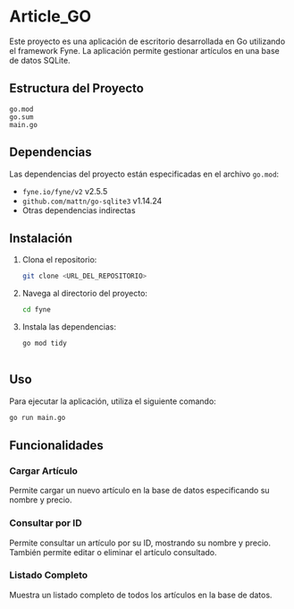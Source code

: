 # Article_GO

Este proyecto es una aplicación de escritorio desarrollada en Go utilizando el framework Fyne. La aplicación permite gestionar artículos en una base de datos SQLite.

## Estructura del Proyecto

```
go.mod
go.sum
main.go
```

## Dependencias

Las dependencias del proyecto están especificadas en el archivo `go.mod`:

- `fyne.io/fyne/v2` v2.5.5
- `github.com/mattn/go-sqlite3` v1.14.24
- Otras dependencias indirectas

## Instalación

1. Clona el repositorio:
    ```sh
    git clone <URL_DEL_REPOSITORIO>
    ```
2. Navega al directorio del proyecto:
    ```sh
    cd fyne
    ```
3. Instala las dependencias:
    ```sh
    go mod tidy
  

## Uso

Para ejecutar la aplicación, utiliza el siguiente comando:
```sh
go run main.go
```

## Funcionalidades

### Cargar Artículo

Permite cargar un nuevo artículo en la base de datos especificando su nombre y precio.

### Consultar por ID

Permite consultar un artículo por su ID, mostrando su nombre y precio. También permite editar o eliminar el artículo consultado.

### Listado Completo

Muestra un listado completo de todos los artículos en la base de datos.


